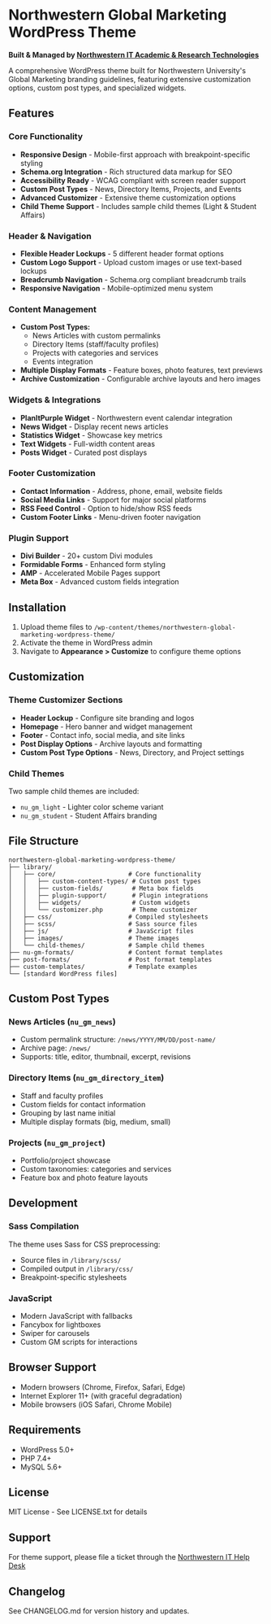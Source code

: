 # Northwestern Global Marketing WordPress Theme

**Built & Managed by [Northwestern IT Academic & Research Technologies](http://www.it.northwestern.edu/about/departments/at/)**

A comprehensive WordPress theme built for Northwestern University's Global Marketing branding guidelines, featuring extensive customization options, custom post types, and specialized widgets.

## Features

### Core Functionality
* **Responsive Design** - Mobile-first approach with breakpoint-specific styling
* **Schema.org Integration** - Rich structured data markup for SEO
* **Accessibility Ready** - WCAG compliant with screen reader support
* **Custom Post Types** - News, Directory Items, Projects, and Events
* **Advanced Customizer** - Extensive theme customization options
* **Child Theme Support** - Includes sample child themes (Light & Student Affairs)

### Header & Navigation
* **Flexible Header Lockups** - 5 different header format options
* **Custom Logo Support** - Upload custom images or use text-based lockups
* **Breadcrumb Navigation** - Schema.org compliant breadcrumb trails
* **Responsive Navigation** - Mobile-optimized menu system

### Content Management
* **Custom Post Types:**
  - News Articles with custom permalinks
  - Directory Items (staff/faculty profiles)
  - Projects with categories and services
  - Events integration
* **Multiple Display Formats** - Feature boxes, photo features, text previews
* **Archive Customization** - Configurable archive layouts and hero images

### Widgets & Integrations
* **PlanItPurple Widget** - Northwestern event calendar integration
* **News Widget** - Display recent news articles
* **Statistics Widget** - Showcase key metrics
* **Text Widgets** - Full-width content areas
* **Posts Widget** - Curated post displays

### Footer Customization
* **Contact Information** - Address, phone, email, website fields
* **Social Media Links** - Support for major social platforms
* **RSS Feed Control** - Option to hide/show RSS feeds
* **Custom Footer Links** - Menu-driven footer navigation

### Plugin Support
* **Divi Builder** - 20+ custom Divi modules
* **Formidable Forms** - Enhanced form styling
* **AMP** - Accelerated Mobile Pages support
* **Meta Box** - Advanced custom fields integration

## Installation

1. Upload theme files to `/wp-content/themes/northwestern-global-marketing-wordpress-theme/`
2. Activate the theme in WordPress admin
3. Navigate to **Appearance > Customize** to configure theme options

## Customization

### Theme Customizer Sections
* **Header Lockup** - Configure site branding and logos
* **Homepage** - Hero banner and widget management
* **Footer** - Contact info, social media, and site links
* **Post Display Options** - Archive layouts and formatting
* **Custom Post Type Options** - News, Directory, and Project settings

### Child Themes
Two sample child themes are included:
* `nu_gm_light` - Lighter color scheme variant
* `nu_gm_student` - Student Affairs branding

## File Structure

```
northwestern-global-marketing-wordpress-theme/
├── library/
│   ├── core/                    # Core functionality
│   │   ├── custom-content-types/ # Custom post types
│   │   ├── custom-fields/        # Meta box fields
│   │   ├── plugin-support/       # Plugin integrations
│   │   ├── widgets/              # Custom widgets
│   │   └── customizer.php        # Theme customizer
│   ├── css/                     # Compiled stylesheets
│   ├── scss/                    # Sass source files
│   ├── js/                      # JavaScript files
│   ├── images/                  # Theme images
│   └── child-themes/            # Sample child themes
├── nu-gm-formats/               # Content format templates
├── post-formats/                # Post format templates
├── custom-templates/            # Template examples
└── [standard WordPress files]
```

## Custom Post Types

### News Articles (`nu_gm_news`)
- Custom permalink structure: `/news/YYYY/MM/DD/post-name/`
- Archive page: `/news/`
- Supports: title, editor, thumbnail, excerpt, revisions

### Directory Items (`nu_gm_directory_item`)
- Staff and faculty profiles
- Custom fields for contact information
- Grouping by last name initial
- Multiple display formats (big, medium, small)

### Projects (`nu_gm_project`)
- Portfolio/project showcase
- Custom taxonomies: categories and services
- Feature box and photo feature layouts

## Development

### Sass Compilation
The theme uses Sass for CSS preprocessing:
- Source files in `/library/scss/`
- Compiled output in `/library/css/`
- Breakpoint-specific stylesheets

### JavaScript
- Modern JavaScript with fallbacks
- Fancybox for lightboxes
- Swiper for carousels
- Custom GM scripts for interactions

## Browser Support
- Modern browsers (Chrome, Firefox, Safari, Edge)
- Internet Explorer 11+ (with graceful degradation)
- Mobile browsers (iOS Safari, Chrome Mobile)

## Requirements
- WordPress 5.0+
- PHP 7.4+
- MySQL 5.6+

## License
MIT License - See LICENSE.txt for details

## Support
For theme support, please file a ticket through the [Northwestern IT Help Desk](http://www.it.northwestern.edu/supportcenter/)

## Changelog
See CHANGELOG.md for version history and updates.